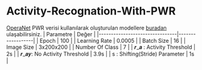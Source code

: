 # Activity-Recognation-With-PWR
[OperaNet](https://www.nature.com/articles/s41597-022-01573-2) PWR verisi kullanılarak oluşturulan modellere [buradan](https://drive.google.com/drive/folders/1qw5QzTE6C1jT2Z6ZEYiUUbuvNyR7PO6_?usp=drive_link) ulaşabilirsiniz.
| Parametre                      | Değer            |
|--------------------------------|------------------|
| Epoch                          | 100              |
| Learning Rate                  | 0.0005           |
| Batch Size                     | 16               |
| Image Size                     | 3x200x200        |
| Number Of Class                | 7                |
| 𝒓_𝒂 : Activity Threshold        | 2s               |
| 𝒓_𝒂𝒚: No Activity Threshold     | 3.9s             |
| s : Shifting(Stride) Parameter | 1s               |
